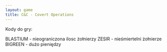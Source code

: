 ```yaml
---
layout: game
title: C&C - Covert Operations
---
```


Kody do gry:

BLASTIUM 	- nieograniczona ilosc żołnierzy
ZESIR 		- nieśmiertelni żołnierze
BIGREEN 		- dużo pieniędzy
